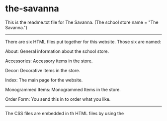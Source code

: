 # the-savanna
This is the readme.txt file for The Savanna. (The school store name = "The Savanna.")

-------

There are six HTML files put together for this website. Those six are named:

About: General information about the school store.

Accessories: Accessory items in the store.

Decor: Decorative items in the store.

Index: The main page for the website.

Monogrammed Items: Monogrammed Items in the store.

Order Form: You send this in to order what you like.

-------

The CSS files are embedded in th HTML files by using the <style> tag.
